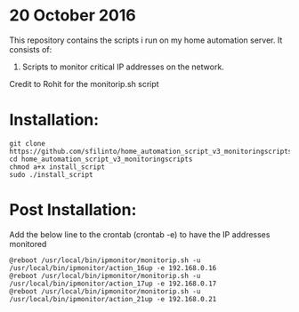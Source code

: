 # 20 October 2016
This repository contains the scripts i run on my home automation server. It consists of:  
1. Scripts to monitor critical IP addresses on the network.

Credit to Rohit for the monitorip.sh script

# Installation:
```
git clone https://github.com/sfilinto/home_automation_script_v3_monitoringscripts.git
cd home_automation_script_v3_monitoringscripts
chmod a+x install_script
sudo ./install_script
```

# Post Installation:

Add the below line to the crontab (crontab -e)  to have the IP addresses monitored
```
@reboot /usr/local/bin/ipmonitor/monitorip.sh -u /usr/local/bin/ipmonitor/action_16up -e 192.168.0.16
@reboot /usr/local/bin/ipmonitor/monitorip.sh -u /usr/local/bin/ipmonitor/action_17up -e 192.168.0.17
@reboot /usr/local/bin/ipmonitor/monitorip.sh -u /usr/local/bin/ipmonitor/action_21up -e 192.168.0.21
```

